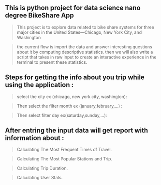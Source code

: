 ## This is python project for data science nano degree BikeShare App

> This project is to explore data related to bike share systems for three major cities in the United States—Chicago, New York City, and Washington 


> the current flow is import the data and answer interesting questions about it by computing descriptive statistics. then we will also write a script that takes in raw input to create an interactive experience in the terminal to present these statistics.

## Steps for getting  the info about you trip while using the application :

> select the city ex (chicago, new york city, washington):

> Then select the filter month ex  (january,february,...)  :

> Then select filter day ex(saturday,sunday,...):


## After entring the input data will get report with  information about :

> Calculating The Most Frequent Times of Travel.

> Calculating The Most Popular Stations and Trip.

> Calculating Trip Duration.

> Calculating User Stats.




